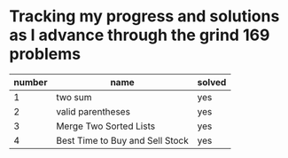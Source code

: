 # Tracking my progress and solutions as I advance through the grind 169 problems

| number | name | solved | 
| --- | --- | --- |
| 1 | two sum | yes |
| 2 | valid parentheses | yes |
| 3 | Merge Two Sorted Lists | yes |
| 4 | Best Time to Buy and Sell Stock | yes |
